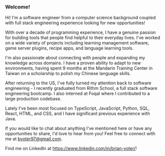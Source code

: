 ### Welcome!

Hi! I'm a software engineer from a computer science background coupled with full stack engineering experience looking for new opportunities!

With over a decade of programming experience, I have a genuine passion for building tools that people find helpful to their everyday lives. I've worked on a wide variety of projects including learning management software, game server plugins, recipe apps, and language learning tools.

I'm also passionate about connecting with people and expanding my knowledge across domains. I have a proven ability to adapt to new environments, having spent 9 months at the Mandarin Training Center in Taiwan on a scholarship to polish my Chinese language skills. 

After returning to the US, I've fully turned my attention back to software engineering - I recently graduated from Rithm School, a full stack software engineering bootcamp. I also interned at Foqal where I contributed to a large production codebase.

Lately I've been most focused on TypeScript, JavaScript, Python, SQL, React, HTML, and CSS, and I have significant previous experience with Java.

If you would like to chat about anything I've mentioned here or have any opportunities to share, I'd love to hear from you! Feel free to connect with me at bvoter97@gmail.com.

Find me on LinkedIn at https://www.linkedin.com/in/brian-voter/!

<!--
**brian-voter/brian-voter** is a ✨ _special_ ✨ repository because its `README.md` (this file) appears on your GitHub profile.

Here are some ideas to get you started:

- 🔭 I’m currently working on ...
- 🌱 I’m currently learning ...
- 👯 I’m looking to collaborate on ...
- 🤔 I’m looking for help with ...
- 💬 Ask me about ...
- 📫 How to reach me: ...
- 😄 Pronouns: ...
- ⚡ Fun fact: ...
-->
